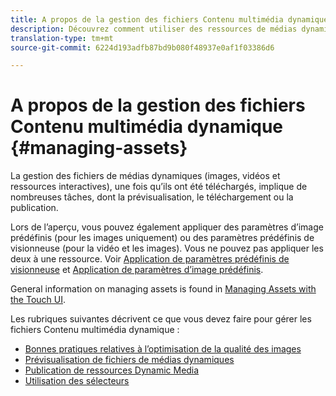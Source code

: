 ```yaml
---
title: A propos de la gestion des fichiers Contenu multimédia dynamique
description: Découvrez comment utiliser des ressources de médias dynamiques
translation-type: tm+mt
source-git-commit: 6224d193adfb87bd9b080f48937e0af1f03386d6

---
```



# A propos de la gestion des fichiers Contenu multimédia dynamique {#managing-assets}

La gestion des fichiers de médias dynamiques (images, vidéos et ressources interactives), une fois qu’ils ont été téléchargés, implique de nombreuses tâches, dont la prévisualisation, le téléchargement ou la publication.

Lors de l’aperçu, vous pouvez également appliquer des paramètres d’image prédéfinis (pour les images uniquement) ou des paramètres prédéfinis de visionneuse (pour la vidéo et les images). Vous ne pouvez pas appliquer les deux à une ressource. Voir [Application de paramètres prédéfinis de visionneuse](viewer-presets.md) et [Application de paramètres d’image prédéfinis](image-presets.md).

General information on managing assets is found in [Managing Assets with the Touch UI](/help/assets/manage-digital-assets.md).

Les rubriques suivantes décrivent ce que vous devez faire pour gérer les fichiers Contenu multimédia dynamique :

* [Bonnes pratiques relatives à l’optimisation de la qualité des images](best-practices-for-optimizing-the-quality-of-your-images.md)
* [Prévisualisation de fichiers de médias dynamiques](previewing-assets.md)
* [Publication de ressources Dynamic Media](publishing-dynamicmedia-assets.md)
* [Utilisation des sélecteurs](working-with-selectors.md)

